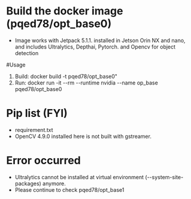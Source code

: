 # Build the docker image (pqed78/opt_base0) 
- Image works with Jetpack 5.1.1. installed in Jetson Orin NX and nano, and includes Ultralytics, Depthai, Pytorch. and Opencv for object detection

#Usage 
1. Build: docker build -t pqed78/opt_base0" 
2. Run: docker run -it --rm --runtime nvidia --name op_base pqed78/opt_base0

# Pip list (FYI)
- requirement.txt
- OpenCV 4.9.0 installed here is not built with gstreamer.


# Error occurred

- Ultralytics cannot be installed at virtual environment (--system-site-packages) anymore.
- Please continue to check pqed78/opt_base1
